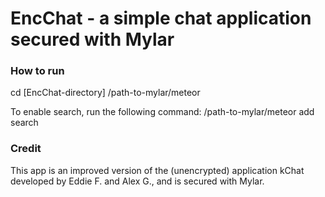 EncChat - a simple chat application secured with Mylar
======================================================

### How to run

cd [EncChat-directory]
/path-to-mylar/meteor 

To enable search, run the following command:
/path-to-mylar/meteor add search


### Credit

This app is an improved version of the (unencrypted) application kChat developed by Eddie F. and Alex G., and is secured with Mylar.
